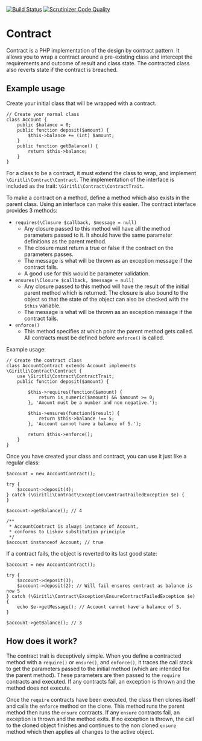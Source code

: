 [![Build Status](https://travis-ci.org/giritli/contract.svg)](https://travis-ci.org/giritli/contract)
[![Scrutinizer Code Quality](https://scrutinizer-ci.com/g/giritli/contract/badges/quality-score.png?b=master)](https://scrutinizer-ci.com/g/giritli/contract/?branch=master)

# Contract
Contract is a PHP implementation of the design by contract pattern. It allows you to wrap a contract around a pre-existing class and intercept the requirements and outcome of result and class state. The contracted class also reverts state if the contract is breached.

## Example usage
Create your initial class that will be wrapped with a contract.

    // Create your normal class
    class Account {
        public $balance = 0;
        public function deposit($amount) {
            $this->balance += (int) $amount;
        }
        public function getBalance() {
            return $this->balance;
        }
    }

For a class to be a contract, it must extend the class to wrap, and implement `\Giritli\Contract\Contract`. The implementation of the interface is included as the trait: `\Giritli\Contract\ContractTrait`.

To make a contract on a method, define a method which also exists in the parent class. Using an interface can make this easier. The contract interface provides 3 methods:
  - `requires(\Closure $callback, $message = null)`
      - Any closure passed to this method will have all the method parameters passed to it. It should have the same parameter definitions as the parent method.
      - The closure must return a true or false if the contract on the parameters passes.
      - The message is what will be thrown as an exception message if the contract fails.
      - A good use for this would be parameter validation.
  - `ensures(\Closure $callback, $message = null)`
      - Any closure passed to this method will have the result of the initial parent method which is returned. The closure is also bound to the object so that the state of the object can also be checked with the `$this` variable.
      - The message is what will be thrown as an exception message if the contract fails.
  - `enforce()`
      - This method specifies at which point the parent method gets called. All contracts must be defined before `enforce()` is called.

Example usage:

    // Create the contract class
    class AccountContract extends Account implements \Giritli\Contract\Contract {
        use \Giritli\Contract\ContractTrait;
        public function deposit($amount) {
        
            $this->requires(function($amount) {
                return is_numeric($amount) && $amount >= 0;
            }, 'Amount must be a number and non negative.');
    
            $this->ensures(function($result) {
                return $this->balance !== 5;
            }, 'Account cannot have a balance of 5.');
        
            return $this->enforce();
        }
    }

Once you have created your class and contract, you can use it just like a regular class:

    $account = new AccountContract();
    
    try {
        $account->deposit(4);
    } catch (\Giritli\Contract\Exception\ContractFailedException $e) {
    }
    
    $account->getBalance(); // 4
    
    /**
     * AccountContract is always instance of Account,
     * conforms to Liskov substitution principle
     */
    $account instanceof Account; // true

If a contract fails, the object is reverted to its last good state:

    $account = new AccountContract();
    
    try {
        $account->deposit(3);
        $account->deposit(2); // Will fail ensures contract as balance is now 5
    } catch (\Giritli\Contract\Exception\EnsureContractFailedException $e) {
        echo $e->getMessage(); // Account cannot have a balance of 5.
    }
    
    $account->getBalance(); // 3


## How does it work?
The contract trait is deceptively simple. When you define a contracted method with a `require()` or `ensure()`, and `enforce()`, it traces the call stack to get the parameters passed to the initial method (which are intended for the parent method). These parameters are then passed to the `require` contracts and executed. If any contracts fail, an exception is thrown and the method does not execute. 

Once the `require` contracts have been executed, the class then clones itself and calls the `enforce` method on the clone. This method runs the parent method then runs the `ensure` contracts. If any `ensure` contracts fail, an exception is thrown and the method exits. If no exception is thrown, the call to the cloned object finishes and continues to the non cloned `ensure` method which then applies all changes to the active object.
